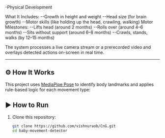 -Physical Development

What It Includes:
--Growth in height and weight
--Head size (for brain growth)
--Motor skills (like holding up the head, crawling, walking)
Motor Milestones:
--Lifts head (around 2 months)
--Rolls over (around 4–6 months)
--Sits without support (around 6–8 months)
--Crawls, stands, walks (by 12–15 months)


The system processes a live camera stream or a prerecorded video and overlays detected actions on-screen in real time.

---

## ⚙️ How It Works

This project uses [MediaPipe Pose](https://google.github.io/mediapipe/solutions/pose) to identify body landmarks and applies rule-based logic for each movement type:



## ▶️ How to Run

1. Clone this repository:
   ```bash
   git clone https://github.com/vishnuraob/CnG.git
   cd baby-movement-detector
